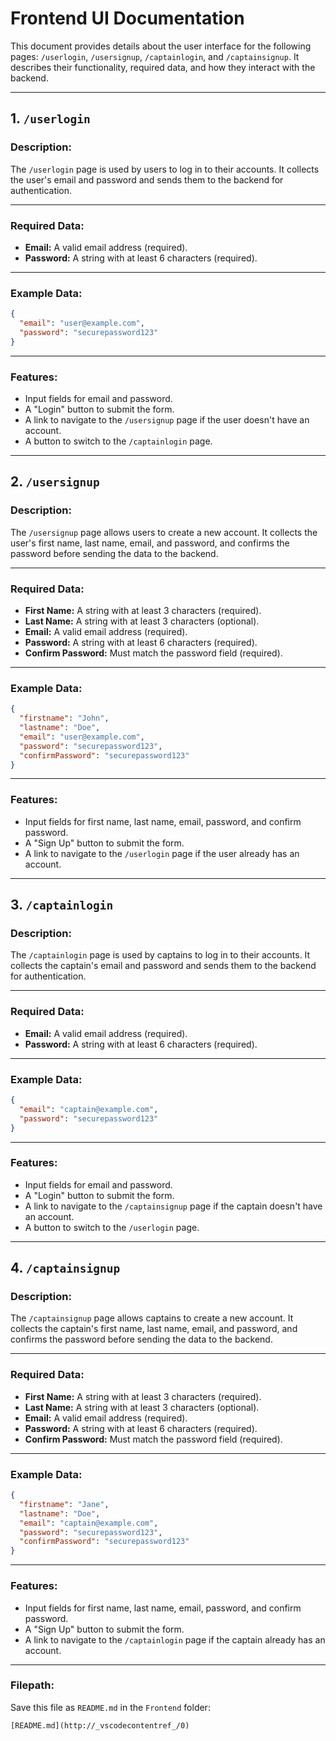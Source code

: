 # Frontend UI Documentation

This document provides details about the user interface for the following pages: `/userlogin`, `/usersignup`, `/captainlogin`, and `/captainsignup`. It describes their functionality, required data, and how they interact with the backend.

---

## 1. `/userlogin`

### Description:
The `/userlogin` page is used by users to log in to their accounts. It collects the user's email and password and sends them to the backend for authentication.

---

### Required Data:
- **Email:** A valid email address (required).
- **Password:** A string with at least 6 characters (required).

---

### Example Data:
```json
{
  "email": "user@example.com",
  "password": "securepassword123"
}
```

---

### Features:
- Input fields for email and password.
- A "Login" button to submit the form.
- A link to navigate to the `/usersignup` page if the user doesn't have an account.
- A button to switch to the `/captainlogin` page.

---

## 2. `/usersignup`

### Description:
The `/usersignup` page allows users to create a new account. It collects the user's first name, last name, email, and password, and confirms the password before sending the data to the backend.

---

### Required Data:
- **First Name:** A string with at least 3 characters (required).
- **Last Name:** A string with at least 3 characters (optional).
- **Email:** A valid email address (required).
- **Password:** A string with at least 6 characters (required).
- **Confirm Password:** Must match the password field (required).

---

### Example Data:
```json
{
  "firstname": "John",
  "lastname": "Doe",
  "email": "user@example.com",
  "password": "securepassword123",
  "confirmPassword": "securepassword123"
}
```

---

### Features:
- Input fields for first name, last name, email, password, and confirm password.
- A "Sign Up" button to submit the form.
- A link to navigate to the `/userlogin` page if the user already has an account.

---

## 3. `/captainlogin`

### Description:
The `/captainlogin` page is used by captains to log in to their accounts. It collects the captain's email and password and sends them to the backend for authentication.

---

### Required Data:
- **Email:** A valid email address (required).
- **Password:** A string with at least 6 characters (required).

---

### Example Data:
```json
{
  "email": "captain@example.com",
  "password": "securepassword123"
}
```

---

### Features:
- Input fields for email and password.
- A "Login" button to submit the form.
- A link to navigate to the `/captainsignup` page if the captain doesn't have an account.
- A button to switch to the `/userlogin` page.

---

## 4. `/captainsignup`

### Description:
The `/captainsignup` page allows captains to create a new account. It collects the captain's first name, last name, email, and password, and confirms the password before sending the data to the backend.

---

### Required Data:
- **First Name:** A string with at least 3 characters (required).
- **Last Name:** A string with at least 3 characters (optional).
- **Email:** A valid email address (required).
- **Password:** A string with at least 6 characters (required).
- **Confirm Password:** Must match the password field (required).

---

### Example Data:
```json
{
  "firstname": "Jane",
  "lastname": "Doe",
  "email": "captain@example.com",
  "password": "securepassword123",
  "confirmPassword": "securepassword123"
}
```

---

### Features:
- Input fields for first name, last name, email, password, and confirm password.
- A "Sign Up" button to submit the form.
- A link to navigate to the `/captainlogin` page if the captain already has an account.

---

### Filepath:
Save this file as `README.md` in the `Frontend` folder:
````plaintext
[README.md](http://_vscodecontentref_/0)